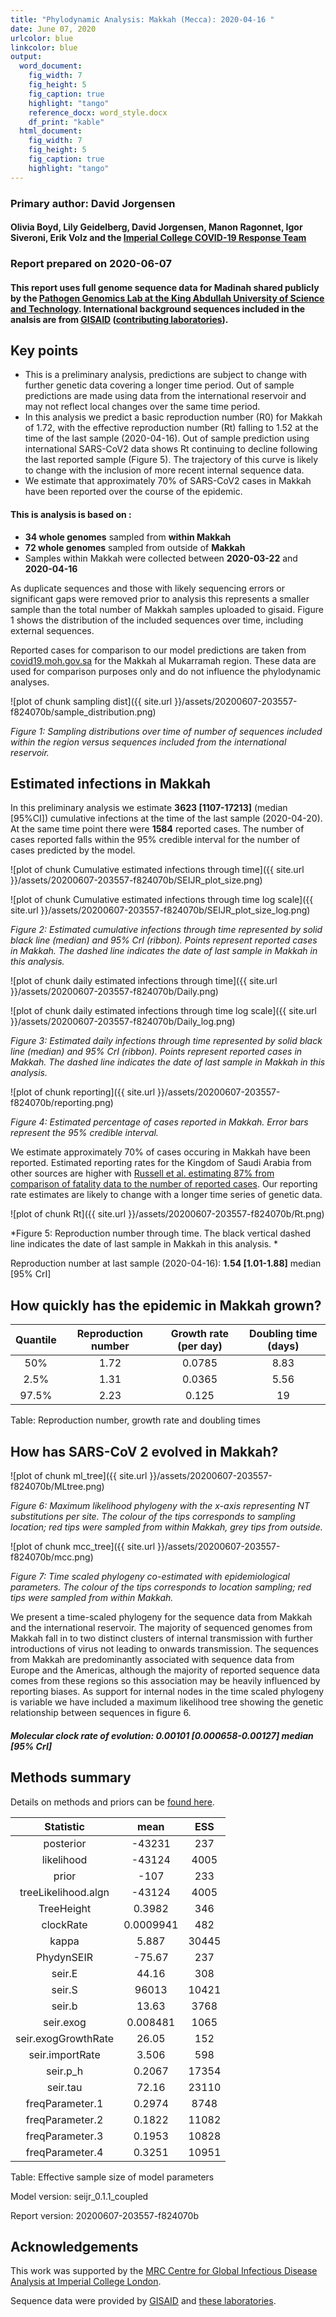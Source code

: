 ```yaml
---
title: "Phylodynamic Analysis: Makkah (Mecca): 2020-04-16 "
date: June 07, 2020
urlcolor: blue
linkcolor: blue
output:
  word_document:
    fig_width: 7
    fig_height: 5
    fig_caption: true
    highlight: "tango"
    reference_docx: word_style.docx
    df_print: "kable"
  html_document:
    fig_width: 7
    fig_height: 5
    fig_caption: true
    highlight: "tango"
---
```




### Primary author: David Jorgensen

#### Olivia Boyd, Lily Geidelberg, David Jorgensen, Manon Ragonnet, Igor Siveroni, Erik Volz and the [Imperial College COVID-19 Response Team](http://sarscov2phylodynamics.org/about/)

### Report prepared on 2020-06-07

#### This report uses full genome sequence data for Madinah shared publicly by the [Pathogen Genomics Lab at the King Abdullah University of Science and Technology](https://pgl.kaust.edu.sa/). International background sequences included in the analsis are from [GISAID](http://www.epicov.org) ([contributing laboratories](http://whoinfectedwhom.org/gisaid_cov2020_acknowledgement_table.xls)).


## Key points
* This is a preliminary analysis, predictions are subject to change with further genetic data covering a longer time period. Out of sample predictions are made using data from the international reservoir and may not reflect local changes over the same time period.
* In this analysis we predict a basic reproduction number (R0) for Makkah of 1.72, with the effective reproduction number (Rt) falling to 1.52 at the time of the last sample (2020-04-16). Out of sample prediction using international SARS-CoV2 data shows Rt continuing to decline following the last reported sample (Figure 5). The trajectory of this curve is likely to change with the inclusion of more recent internal sequence data.
* We estimate that approximately 70% of SARS-CoV2 cases in Makkah have been reported over the course of the epidemic.



#### This is analysis is based on : 
  
* **34 whole genomes** sampled from **within Makkah**
* **72 whole genomes** sampled from outside of **Makkah**
* Samples within Makkah were collected between **2020-03-22** and **2020-04-16**

As duplicate sequences and those with likely sequencing errors or significant gaps were removed prior to analysis this represents a smaller sample than the total number of Makkah samples uploaded to gisaid. Figure 1 shows the distribution of the included sequences over time, including external sequences.

Reported cases for comparison to our model predictions are taken from [covid19.moh.gov.sa](covid19.moh.gov.sa) for the Makkah al Mukarramah region. These data are used for comparison purposes only and do not influence the phylodynamic analyses.

![plot of chunk sampling dist]({{ site.url }}/assets/20200607-203557-f824070b/sample_distribution.png)

*Figure 1: Sampling distributions over time of number of sequences included within the region versus sequences included from the international reservoir.*


## Estimated infections in Makkah

In this preliminary analysis we estimate **3623 [1107-17213]** (median [95%CI]) cumulative infections at the time of the last sample (2020-04-20). At the same time point there were **1584** reported cases. The number of cases reported falls within the 95% credible interval for the number of cases predicted by the model.


![plot of chunk Cumulative estimated infections through time]({{ site.url }}/assets/20200607-203557-f824070b/SEIJR_plot_size.png)


![plot of chunk Cumulative estimated infections through time log scale]({{ site.url }}/assets/20200607-203557-f824070b/SEIJR_plot_size_log.png)


*Figure 2: Estimated cumulative infections through time represented by solid black line (median) and 95% CrI (ribbon). Points represent reported cases in Makkah. The dashed line indicates the date of last sample in Makkah in this analysis.*


![plot of chunk daily estimated infections through time]({{ site.url }}/assets/20200607-203557-f824070b/Daily.png)


![plot of chunk daily estimated infections through time log scale]({{ site.url }}/assets/20200607-203557-f824070b/Daily_log.png)


*Figure 3: Estimated daily  infections through time represented by solid black line (median) and 95% CrI (ribbon). Points represent reported cases in Makkah. The dashed line indicates the date of last sample in Makkah in this analysis.*


![plot of chunk reporting]({{ site.url }}/assets/20200607-203557-f824070b/reporting.png)

*Figure 4: Estimated percentage of cases reported in Makkah. Error bars represent the 95% credible interval.*

We estimate approximately 70% of cases occuring in Makkah have been reported. Estimated reporting rates for the Kingdom of Saudi Arabia from other sources are higher with [Russell et al. estimating 87% from comparison of fatality data to the number of reported cases](https://cmmid.github.io/topics/covid19/global_cfr_estimates.html). Our reporting rate estimates are likely to change with a longer time series of genetic data.

![plot of chunk Rt]({{ site.url }}/assets/20200607-203557-f824070b/Rt.png)

*Figure 5: Reproduction number through time. The black vertical dashed line indicates the date of last sample in Makkah in this analysis. *

Reproduction number at last sample (2020-04-16): **1.54 [1.01-1.88]** median [95% CrI]


## How quickly has the epidemic in Makkah grown?


| Quantile | Reproduction number | Growth rate (per day) | Doubling time (days) |
|:--------:|:-------------------:|:---------------------:|:--------------------:|
|   50%    |        1.72         |        0.0785         |         8.83         |
|   2.5%   |        1.31         |        0.0365         |         5.56         |
|  97.5%   |        2.23         |         0.125         |          19          |

Table: Reproduction number, growth rate and doubling times







## How has SARS-CoV 2 evolved in Makkah?


![plot of chunk ml_tree]({{ site.url }}/assets/20200607-203557-f824070b/MLtree.png)

*Figure 6: Maximum likelihood phylogeny with the x-axis representing NT substitutions per site. The colour of the tips corresponds to sampling location; red tips were sampled from within Makkah, grey tips from outside.*



![plot of chunk mcc_tree]({{ site.url }}/assets/20200607-203557-f824070b/mcc.png)

*Figure 7: Time scaled phylogeny co-estimated with epidemiological parameters. The colour of the tips corresponds to location sampling; red tips were sampled from within Makkah.*

We present a time-scaled phylogeny for the sequence data from Makkah and the international reservoir. The majority of sequenced genomes from Makkah fall in to two distinct clusters of internal transmission with further introductions of virus not leading to onwards transmission. The sequences from Makkah are predominantly associated with sequence data from Europe and the Americas, although the majority of reported sequence data comes from these regions so this association may be heavily influenced by reporting biases. As support for internal nodes in the time scaled phylogeny is variable we have included a maximum likelihood tree showing the genetic relationship between sequences in figure 6.



##### Molecular clock rate of evolution: **0.00101 [0.000658-0.00127]** median [95% CrI]  

## Methods summary



Details on methods and priors can be [found here](http://whoinfectedwhom.org/seijr0.1.0_methods.pdf).



|      Statistic      |   mean    |  ESS  |
|:-------------------:|:---------:|:-----:|
|      posterior      |  -43231   |  237  |
|     likelihood      |  -43124   | 4005  |
|        prior        |   -107    |  233  |
| treeLikelihood.algn |  -43124   | 4005  |
|     TreeHeight      |  0.3982   |  346  |
|      clockRate      | 0.0009941 |  482  |
|        kappa        |   5.887   | 30445 |
|     PhydynSEIR      |  -75.67   |  237  |
|       seir.E        |   44.16   |  308  |
|       seir.S        |   96013   | 10421 |
|       seir.b        |   13.63   | 3768  |
|      seir.exog      | 0.008481  | 1065  |
| seir.exogGrowthRate |   26.05   |  152  |
|   seir.importRate   |   3.506   |  598  |
|      seir.p_h       |  0.2067   | 17354 |
|      seir.tau       |   72.16   | 23110 |
|   freqParameter.1   |  0.2974   | 8748  |
|   freqParameter.2   |  0.1822   | 11082 |
|   freqParameter.3   |  0.1953   | 10828 |
|   freqParameter.4   |  0.3251   | 10951 |


Table: Effective sample size of model parameters




Model version: seijr_0.1.1_coupled

Report version: 20200607-203557-f824070b


## Acknowledgements

This work was supported by the [MRC Centre for Global Infectious Disease Analysis at Imperial College London](https://www.imperial.ac.uk/mrc-global-infectious-disease-analysis).

Sequence data were provided by [GISAID](http://www.epicov.org) and [these laboratories](http://whoinfectedwhom.org/gisaid_cov2020_acknowledgement_table.xls).


